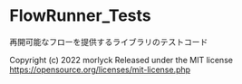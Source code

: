 # FlowRunner_Tests
再開可能なフローを提供するライブラリのテストコード

Copyright (c) 2022 morlyck
Released under the MIT license
https://opensource.org/licenses/mit-license.php
